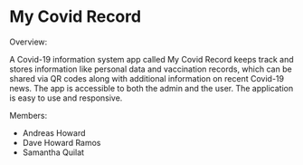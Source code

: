 # My Covid Record

Overview:

A Covid-19 information system app called My Covid Record keeps track and stores information like personal data and vaccination records, which can be shared via QR codes along with additional information on recent Covid-19 news. The app is accessible to both the admin and the user. The application is easy to use and responsive. 

Members:

- Andreas Howard
- Dave Howard Ramos
- Samantha Quilat
